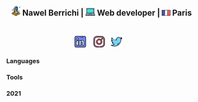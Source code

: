 <div align="center">
<h2> <img height="25" src="icons/astronaut.png"> Nawel Berrichi | <img height="20" src="icons/laptop.png"> Web developer | <img height="15" src="icons/france.png"> Paris </h2>
</div>
&nbsp;
&nbsp;
&nbsp;

<p align='center'>
<a href="https://www.linkedin.com/in/nawelberrichi/"><img height="30" src="icons/linkedin.png"></a>&nbsp;&nbsp;&nbsp;&nbsp;
<a href="https://www.instagram.com/nawel.brrch/"><img height="30" src="icons/instagram.png"></a>&nbsp;&nbsp;&nbsp;
<a href="https://twitter.com/nawel_brrch"><img height="30" src="icons/twitter.png"></a>&nbsp;&nbsp;&nbsp;&nbsp;
 </p>

### Languages

### Tools

### 2021
